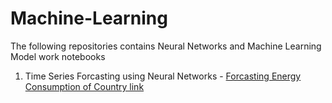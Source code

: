 # Machine-Learning
The following repositories contains Neural Networks and Machine Learning Model work notebooks


1) Time Series Forcasting using Neural Networks - [Forcasting Energy Consumption of Country link](BDOS_Project.ipynb)  
